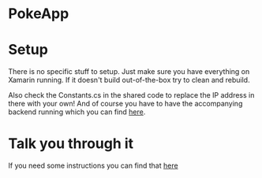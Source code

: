 # PokeApp

# Setup
There is no specific stuff to setup. Just make sure you have everything on Xamarin running. If it doesn't build out-of-the-box try to clean and rebuild.

Also check the Constants.cs in the shared code to replace the IP address in there with your own! And of course you have to have the accompanying backend running which you can find [here](https://github.com/faniereynders/PokeApp).

# Talk you through it
If you need some instructions you can find that [here](https://www.youtube.com/watch?v=ChHLMz72cvc)
